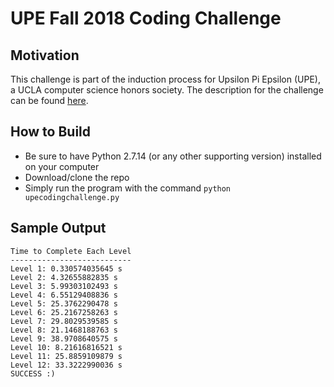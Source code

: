 # UPE Fall 2018 Coding Challenge

## Motivation
This challenge is part of the induction process for Upsilon Pi Epsilon (UPE), a UCLA computer science honors society. The description for the challenge can be found [here](https://gist.github.com/austinguo550/381d5e30d825b90900ef60fa39a806f4).

## How to Build
* Be sure to have Python 2.7.14 (or any other supporting version) installed on your computer
* Download/clone the repo
* Simply run the program with the command `python upecodingchallenge.py`

## Sample Output
```
Time to Complete Each Level
---------------------------
Level 1: 0.330574035645 s
Level 2: 4.32655882835 s
Level 3: 5.99303102493 s
Level 4: 6.55129408836 s
Level 5: 25.3762290478 s
Level 6: 25.2167258263 s
Level 7: 29.8029539585 s
Level 8: 21.1468188763 s
Level 9: 38.9708640575 s
Level 10: 8.21616816521 s
Level 11: 25.8859109879 s
Level 12: 33.3222990036 s
SUCCESS :)
```
